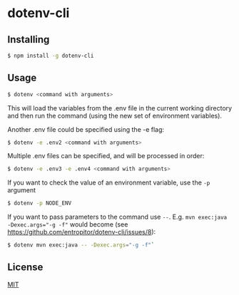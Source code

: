 # dotenv-cli

## Installing

```bash
$ npm install -g dotenv-cli
```

## Usage

```bash
$ dotenv <command with arguments>
```

This will load the variables from the .env file in the current working directory and then run the command (using the new set of environment variables).

Another .env file could be specified using the -e flag:
```bash
$ dotenv -e .env2 <command with arguments>
```

Multiple .env files can be specified, and will be processed in order:
```bash
$ dotenv -e .env3 -e .env4 <command with arguments>
```

If you want to check the value of an environment variable, use the `-p` argument
```bash
$ dotenv -p NODE_ENV
```

If you want to pass parameters to the command use `--`. E.g. `mvn exec:java -Dexec.args="-g -f"` would become (see https://github.com/entropitor/dotenv-cli/issues/8):

```bash
$ dotenv mvn exec:java -- -Dexec.args="-g -f"`
``` 

## License

[MIT](https://en.wikipedia.org/wiki/MIT_License)

